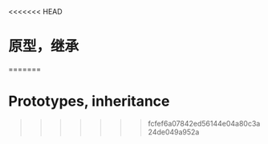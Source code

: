 <<<<<<< HEAD
# 原型，继承
=======
# Prototypes, inheritance
>>>>>>> fcfef6a07842ed56144e04a80c3a24de049a952a
